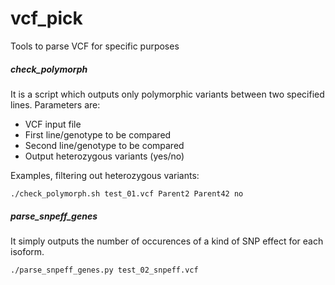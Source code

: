 vcf_pick
========

Tools to parse VCF for specific purposes

##### check_polymorph

It is a script which outputs only polymorphic variants between two specified lines.
Parameters are:
- VCF input file
- First line/genotype to be compared
- Second line/genotype to be compared
- Output heterozygous variants (yes/no)

Examples, filtering out heterozygous variants:

`./check_polymorph.sh test_01.vcf Parent2 Parent42 no`

##### parse_snpeff_genes

It simply outputs the number of occurences of a kind of SNP effect for each isoform.

`./parse_snpeff_genes.py test_02_snpeff.vcf`

